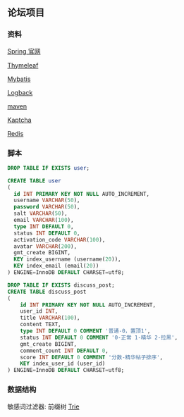 ## 论坛项目


### 资料

[Spring 官网](https://spring.io/)

[Thymeleaf](https://www.thymeleaf.org/)

[Mybatis](https://mybatis.org/mybatis-3/)

[Logback](http://logback.qos.ch/)

[maven](https://mvnrepository.com/)

[Kaptcha](https://code.google.com/archive/p/kaptcha/)

[Redis](https://redis.io/commands)

### 脚本

```sql
DROP TABLE IF EXISTS user;

CREATE TABLE user
(
  id INT PRIMARY KEY NOT NULL AUTO_INCREMENT,
  username VARCHAR(50),
  password VARCHAR(50),
  salt VARCHAR(50),
  email VARCHAR(100),
  type INT DEFAULT 0,
  status INT DEFAULT 0,
  activation_code VARCHAR(100),
  avatar VARCHAR(200),
  gmt_create BIGINT,
  KEY index_username (username(20)),
  KEY index_email (email(20))
) ENGINE=InnoDB DEFAULT CHARSET=utf8;

DROP TABLE IF EXISTS discuss_post;
CREATE TABLE discuss_post
(
    id INT PRIMARY KEY NOT NULL AUTO_INCREMENT,
    user_id INT,
    title VARCHAR(100),
    content TEXT,
    type INT DEFAULT 0 COMMENT '普通-0，置顶1',
    status INT DEFAULT 0 COMMENT '0-正常 1-精华 2-拉黑',
    gmt_create BIGINT,
    comment_count INT DEFAULT 0,
    score INT DEFAULT 0 COMMENT '分数-精华帖子排序',
    KEY index_user_id (user_id)
) ENGINE=InnoDB DEFAULT CHARSET=utf8;
```

### 数据结构
敏感词过滤器: 前缀树 [Trie](https://zh.wikipedia.org/zh-hans/Trie)

